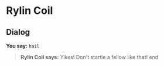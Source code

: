 # Rylin Coil
## Dialog

**You say:** `hail`



>**Rylin Coil says:** Yikes!  Don't startle a fellow like that!
end
